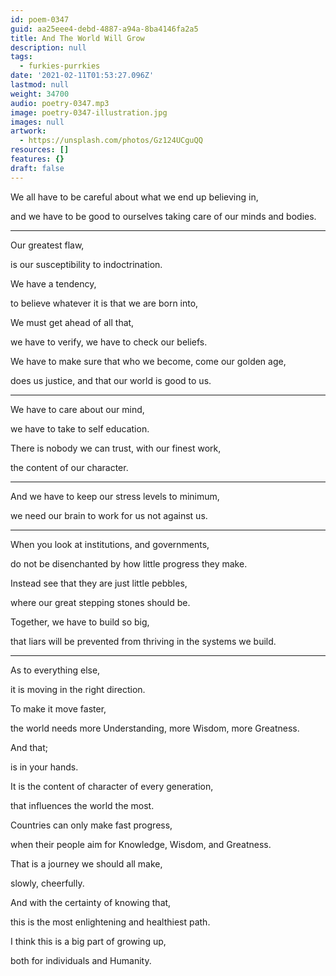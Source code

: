 ```yaml
---
id: poem-0347
guid: aa25eee4-debd-4887-a94a-8ba4146fa2a5
title: And The World Will Grow
description: null
tags:
  - furkies-purrkies
date: '2021-02-11T01:53:27.096Z'
lastmod: null
weight: 34700
audio: poetry-0347.mp3
image: poetry-0347-illustration.jpg
images: null
artwork:
  - https://unsplash.com/photos/Gz124UCguQQ
resources: []
features: {}
draft: false
---
```


We all have to be careful about what we end up believing in,

and we have to be good to ourselves taking care of our minds and bodies.

---

Our greatest flaw,

is our susceptibility to indoctrination.

We have a tendency,

to believe whatever it is that we are born into,

We must get ahead of all that,

we have to verify, we have to check our beliefs.

We have to make sure that who we become, come our golden age,

does us justice, and that our world is good to us.

---

We have to care about our mind,

we have to take to self education.

There is nobody we can trust, with our finest work,

the content of our character.

---

And we have to keep our stress levels to minimum,

we need our brain to work for us not against us.

---

When you look at institutions, and governments,

do not be disenchanted by how little progress they make.

Instead see that they are just little pebbles,

where our great stepping stones should be.

Together, we have to build so big,

that liars will be prevented from thriving in the systems we build.

---

As to everything else,

it is moving in the right direction.

To make it move faster,

the world needs more Understanding, more Wisdom, more Greatness.

And that;

is in your hands.

It is the content of character of every generation,

that influences the world the most.

Countries can only make fast progress,

when their people aim for Knowledge, Wisdom, and Greatness.

That is a journey we should all make,

slowly, cheerfully.

And with the certainty of knowing that,

this is the most enlightening and healthiest path.

I think this is a big part of growing up,

both for individuals and Humanity.
